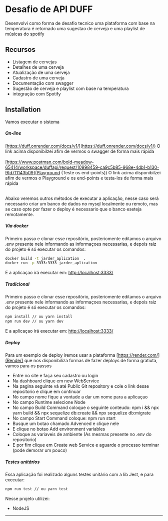 # Desafio de API DUFF

Desenvolvi como forma de desafio tecnico uma plataforma com base na temperatura é retornado uma sugestao de cerveja e uma playlist de músicas do spotify

## Recursos

- Listagem de cervejas
- Detalhes de uma cerveja
- Atualização de uma cerveja
- Cadastro de uma cerveja
- Documentação com swagger
- Sugestão de cerveja e playlist com base na temperatura
- integração com Spotify

## Installation

Vamos executar o sistema

##### On-line

[https://duff.onrender.com/docs/v1/](https://duff.onrender.com/docs/v1/)
O link acima disponibilzei afim de vermos o swagger de forma mais rápida
<br /><br />
[https://www.postman.com/bold-meadow-65414/workspace/duffapi/request/10998459-ca9c5b85-968e-4db1-b130-9fd7f1143b09](Playground (Teste os end-points))
O link acima disponibilzei afim de vermos o Playground e os end-points e testa-los de forma mais rápida
<br /><br />

Abaixo veremos outros métodos de executar a aplicação, nesse caso será necessario criar um banco de dados no mysql localmente ou remoto, mas se caso opte por fazer o deploy é necessario que o banco eseteja remotamente.

##### Via docker

Primeiro passo e clonar esse repositório, posteriomente editamos o arquivo .env presente nele informando as informaçoes necessarias, e depois raiz do projeto é só executar os comandos:

```sh
docker build -t jarder_aplication  .
docker run -p 3333:3333 jarder_aplication
```

E a aplicaçao irá executar em: [http://localhost:3333/](http://localhost:3333/)

##### Tradicional

Primeiro passo e clonar esse repositório, posteriomente editamos o arquivo .env presente nele informando as informaçoes necessarias, e depois raiz do projeto é só executar os comandos:

```sh
npm install // ou yarn install
npm run dev // ou yarn dev
```

E a aplicaçao irá executar em: [http://localhost:3333/](http://localhost:3333/)

##### Deploy

Para um exemplo de deploy iremos usar a plataforma [https://render.com/](Render) que nos disponibiliza formas de fazer deploys de forma gratiuta, vamos para os passos

- Entre no site e faça seu cadastro ou login
- Na dashboard clique em new WebService
- Na pagina seguinte vá até Public Git repository e cole o link desse repositorio e clique em continuar
- No campo nome fique a vontade a dar um nome para a aplicaçao
- No campo Runtime selecione Node
- No campo Build Command coloque o seguinte conteudo: npm i && npx yarn build && npx sequelize db:create && npx sequelize db:migrate
- No campo Start Command coloque: npm run start
- Busque um botao chamado Advenced e clique nele
- E clique no botao Add environment variables
- Coloque as variaveis de ambiente (As mesmas presente no .env do repositorio)
- E por fim clique em Create web Service e aguarde o processo terminar (pode demorar um pouco)

##### Testes unitários

Essa aplicação foi realizado alguns testes unitário com a lib Jest, e para executar:

```sh
npm run test // ou yarn test
```

Nesse projeto utilizei:

- NodeJS

---
